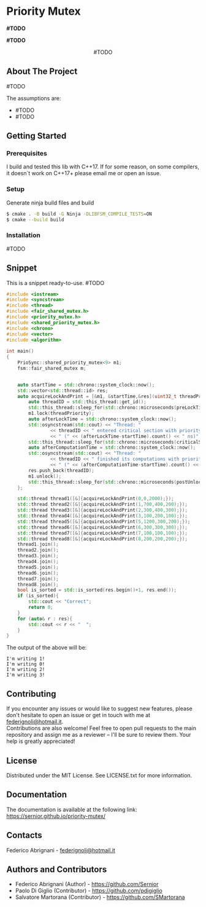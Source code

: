 # Priority Mutex

**#TODO**

**#TODO**

<a name="readme-top"></a>

<div align="center">
  <p align="center">
    #TODO
  </p>
</div>

## About The Project

#TODO

The assumptions are:
  - #TODO 
  - #TODO
## Getting Started

### Prerequisites

I build and tested this lib with C++17.
If for some reason, on some compilers, it doesn`t work on C++17+ please email me or open an issue.

### Setup

Generate ninja build files and build

   ```sh
   $ cmake . -B build -G Ninja -DLIBFSM_COMPILE_TESTS=ON
   $ cmake --build build
   ```

### Installation

#TODO

## Snippet
This is a snippet ready-to-use. #TODO
```cpp
#include <iostream>
#include <syncstream>
#include <thread>
#include <fair_shared_mutex.h>
#include <priority_mutex.h>
#include <shared_priority_mutex.h>
#include <chrono>
#include <vector>
#include <algorithm>
 
int main()
{
    PrioSync::shared_priority_mutex<9> m1;
    fsm::fair_shared_mutex m;


    auto startTime = std::chrono::system_clock::now();
    std::vector<std::thread::id> res;
    auto acquireLockAndPrint = [&m1, &startTime,&res](uint32_t threadPriority = 0, uint32_t preLockTimer = 0, uint32_t criticalSectionTimer = 0, uint32_t postUnlockTimer = 0){
        auto threadID = std::this_thread::get_id();
        std::this_thread::sleep_for(std::chrono::microseconds(preLockTimer));
        m1.lock(threadPriority);
        auto afterLockTime = std::chrono::system_clock::now();
        std::osyncstream(std::cout) << "Thread: "
                << threadID << " entered critical section with priority: " << threadPriority
                << " (" << (afterLockTime-startTime).count() << " ns)" << '\n';
        std::this_thread::sleep_for(std::chrono::microseconds(criticalSectionTimer));
        auto afterComputationTime = std::chrono::system_clock::now();
        std::osyncstream(std::cout) << "Thread: "
                << threadID << " finished its computations with priority: " << threadPriority
                << " (" << (afterComputationTime-startTime).count() << " ns)" << '\n';
        res.push_back(threadID);
        m1.unlock();
        std::this_thread::sleep_for(std::chrono::microseconds(postUnlockTimer));
    };

    std::thread thread1([&]{acquireLockAndPrint(0,0,2000);});
    std::thread thread2([&]{acquireLockAndPrint(1,700,400,200);});
    std::thread thread3([&]{acquireLockAndPrint(2,300,400,300);});
    std::thread thread4([&]{acquireLockAndPrint(3,100,200,100);});
    std::thread thread5([&]{acquireLockAndPrint(5,1200,300,200);});
    std::thread thread6([&]{acquireLockAndPrint(6,300,300,300);});
    std::thread thread7([&]{acquireLockAndPrint(7,100,100,100);});
    std::thread thread8([&]{acquireLockAndPrint(8,200,200,200);});
    thread1.join();
    thread2.join();
    thread3.join();
    thread4.join();
    thread5.join();
    thread6.join();
    thread7.join();
    thread8.join();
    bool is_sorted = std::is_sorted(res.begin()+1, res.end());
    if (is_sorted){
        std::cout << "Correct";
        return 0;
    }
    for (auto& r : res){
        std::cout << r << "  ";
    }
}
```

The output of the above will be:

```
I'm writing 1!
I'm writing 0!
I'm writing 2!
I'm writing 3!
```

## Contributing

If you encounter any issues or would like to suggest new features, please don't hesitate to open an issue or get in touch with me at federignoli@hotmail.it.<br />Contributions are also welcome! Feel free to open pull requests to the main repository and assign me as a reviewer – I'll be sure to review them. Your help is greatly appreciated!

## License

Distributed under the MIT License. See LICENSE.txt for more information.

## Documentation
The documentation is available at the following link: https://sernior.github.io/priority-mutex/

## Contacts

Federico Abrignani - federignoli@hotmail.it

## Authors and Contributors

* Federico Abrignani (Author) - https://github.com/Sernior
* Paolo Di Giglio (Contributor) - https://github.com/pdigiglio
* Salvatore Martorana (Contributor) - https://github.com/SMartorana

